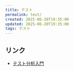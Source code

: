 ```yaml
---
title: テスト
permalink: test/
created: 2025-06-20T19:35:00
updated: 2025-06-20T19:35:00
tags: テスト
---
```

## リンク

- [テスト分析入門](https://speakerdeck.com/goyoki/test-analysis-tutorial)